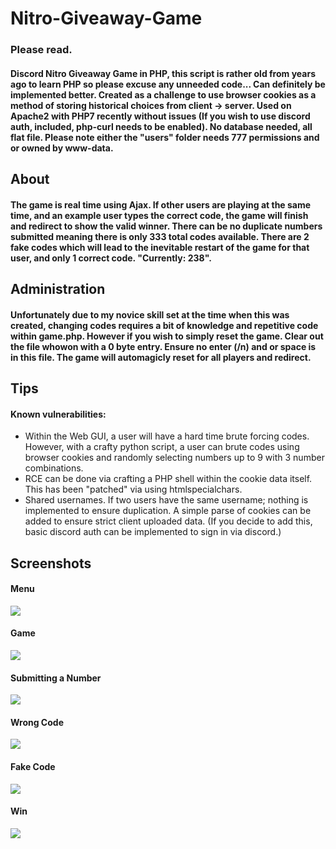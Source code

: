 # Nitro-Giveaway-Game
### Please read.
#### Discord Nitro Giveaway Game in PHP, this script is rather old from years ago to learn PHP so please excuse any unneeded code... Can definitely be implemented better. Created as a challenge to use browser cookies as a method of storing historical choices from client -> server. Used on Apache2 with PHP7 recently without issues (If you wish to use discord auth, included, php-curl needs to be enabled). No database needed, all flat file. Please note either the "users" folder needs 777 permissions and or owned by www-data.

## About
#### The game is real time using Ajax. If other users are playing at the same time, and an example user types the correct code, the game will finish and redirect to show the valid winner. There can be no duplicate numbers submitted meaning there is only 333 total codes available. There are 2 fake codes which will lead to the inevitable restart of the game for that user, and only 1 correct code. "Currently: 238".

## Administration
#### Unfortunately due to my novice skill set at the time when this was created, changing codes requires a bit of knowledge and repetitive code within game.php. However if you wish to simply reset the game. Clear out the file whowon with a 0 byte entry. Ensure no enter (/n) and or space is in this file. The game will automagicly reset for all players and redirect. 

## Tips
#### Known vulnerabilities:
* Within the Web GUI, a user will have a hard time brute forcing codes. However, with a crafty python script, a user can brute codes using browser cookies and randomly selecting numbers up to 9 with 3 number combinations. 
* RCE can be done via crafting a PHP shell within the cookie data itself. This has been "patched" via using htmlspecialchars.
* Shared usernames. If two users have the same username; nothing is implemented to ensure duplication. A simple parse of cookies can be added to ensure strict client uploaded data. (If you decide to add this, basic discord auth can be implemented to sign in via discord.)
## Screenshots
#### Menu
![](https://nabyte.com/imgs/96ada819c77a66e029ac6559d938b4fb8ba96e7e1.png)
#### Game
![](https://nabyte.com/imgs/952ed5335c2547a519c83812b0019ed3f7b93d562.png)
#### Submitting a Number
![](https://nabyte.com/imgs/37f36b7961ffa978d7fe493e35aa0b16948c23354.png)
#### Wrong Code
![](https://nabyte.com/imgs/07b6c16747818fc1c7ecdbdb9ec8e32fd76d7b193.png)
#### Fake Code
![](https://nabyte.com/imgs/6804e9fe0cdb5452187140be2514a70aa0a0ac275.png)
#### Win
![](https://nabyte.com/imgs/a32e96bafa98e327318515d0d848754857b5d1216.png)
